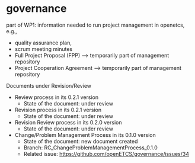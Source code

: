 governance
==========

part of WP1: information needed to run project management in openetcs, e.g., 
* quality assurance plan, 
* scrum meeting minutes
* Full Project Proposal (FPP) --> temporarily part of management repository
* Project Cooperation Agreement --> temporarily part of management repository

Documents under Revision/Review
* Review process in its 0.2.1 version
	- State of the document: under review		
* Revision process in its 0.2.1 version
 	- State of the document: under review 	 	
* Revision Review process in its 0.2.0 version
   	- State of the document: under review
* Change/Problem Management Process in its 0.1.0 version
	- State of the document: new document created
   	- Branch: RC_ChangeProblemManagementProcess_0.1.0
   	- Related issue: https://github.com/openETCS/governance/issues/34
	

	
 
